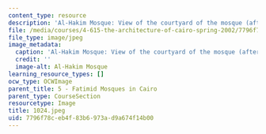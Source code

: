 ```yaml
---
content_type: resource
description: 'Al-Hakim Mosque: View of the courtyard of the mosque (after restoration).'
file: /media/courses/4-615-the-architecture-of-cairo-spring-2002/7796f78ceb4f83b6973ad9a674f14b00_1024.jpeg
file_type: image/jpeg
image_metadata:
  caption: 'Al-Hakim Mosque: View of the courtyard of the mosque (after restoration).'
  credit: ''
  image-alt: Al-Hakim Mosque
learning_resource_types: []
ocw_type: OCWImage
parent_title: 5 - Fatimid Mosques in Cairo
parent_type: CourseSection
resourcetype: Image
title: 1024.jpeg
uid: 7796f78c-eb4f-83b6-973a-d9a674f14b00
---
```


